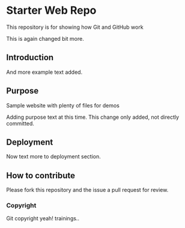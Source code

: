 # Starter Web Repo

This repository is for showing how Git and GitHub work

This is again changed bit more.

## Introduction

And more example text added.

## Purpose

Sample website with plenty of files for demos

Adding purpose text at this time. This change only added, not directly committed.

## Deployment

Now text more to deployment section.

## How to contribute

Please fork this repository and the issue a pull request for review.

### Copyright
Git copyright yeah! trainings..